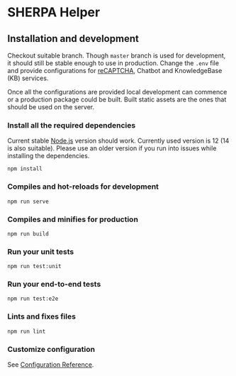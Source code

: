 # SHERPA Helper

## Installation and development

Checkout suitable branch. Though `master` branch is used for development, it should still be stable enough to use in production. Change the `.env` file and provide configurations for [reCAPTCHA](https://developers.google.com/recaptcha/), Chatbot and KnowledgeBase (KB) services.

Once all the configurations are provided local development can commence or a production package could be built. Built static assets are the ones that should be used on the server.


### Install all the required dependencies

Current stable [Node.js](https://nodejs.org/en/) version should work. Currently used version is 12 (14 is also suitable). Please use an older version if you run into issues while installing the dependencies.

```
npm install
```

### Compiles and hot-reloads for development
```
npm run serve
```

### Compiles and minifies for production
```
npm run build
```

### Run your unit tests
```
npm run test:unit
```

### Run your end-to-end tests
```
npm run test:e2e
```

### Lints and fixes files
```
npm run lint
```

### Customize configuration
See [Configuration Reference](https://cli.vuejs.org/config/).
